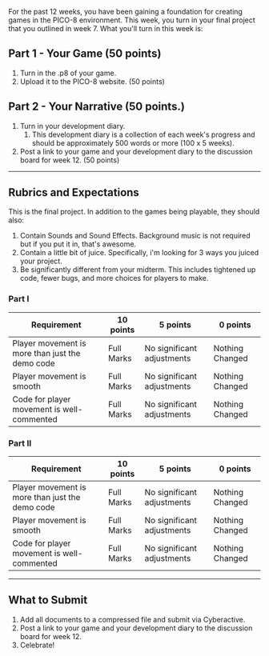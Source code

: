 For the past 12 weeks, you have been gaining a foundation for creating games in the PICO-8 environment. This week, you turn in your final project that you outlined in week 7. What you'll turn in this week is:

## Part 1 - Your Game (50 points)
1. Turn in the .p8 of your game. 
1. Upload it to the PICO-8 website. (50 points)

## Part 2 - Your Narrative (50 points.)
1. Turn in your development diary. 
	1. This development diary is a collection of each week's progress and should be approximately 500 words or more (100 x 5 weeks).
1. Post a link to your game and your development diary to the discussion board for week 12. (50 points)

_____

## Rubrics and Expectations
This is the final project. In addition to the games being playable, they should also:
1. Contain Sounds and Sound Effects. Background music is not required but if you put it in, that's awesome.
1. Contain a little bit of juice. Specifically, i'm looking for 3 ways you juiced your project. 
1. Be significantly different from your midterm. This includes tightened up code, fewer bugs, and more choices for players to make. 

### Part I

| Requirement                                     	| 10 points  	| 5 points                   	| 0 points        	|
|-------------------------------------------------	|------------	|----------------------------	|-----------------	|
| Player movement is more than just the demo code 	| Full Marks 	| No significant adjustments 	| Nothing Changed 	|
| Player movement is smooth                       	| Full Marks 	| No significant adjustments 	| Nothing Changed 	|
| Code for player movement is well-commented      	| Full Marks 	| No significant adjustments 	| Nothing Changed 	|

### Part II
| Requirement                                     	| 10 points  	| 5 points                   	| 0 points        	|
|-------------------------------------------------	|------------	|----------------------------	|-----------------	|
| Player movement is more than just the demo code 	| Full Marks 	| No significant adjustments 	| Nothing Changed 	|
| Player movement is smooth                       	| Full Marks 	| No significant adjustments 	| Nothing Changed 	|
| Code for player movement is well-commented      	| Full Marks 	| No significant adjustments 	| Nothing Changed 	|

---
## What to Submit
1. Add all documents to a compressed file and submit via Cyberactive.
1. Post a link to your game and your development diary to the discussion board for week 12.
1. Celebrate!